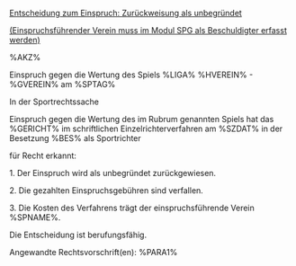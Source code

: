 <u>Entscheidung zum Einspruch: Zurückweisung als unbegründet</u>

<u>(Einspruchsführender Verein muss im Modul SPG als Beschuldigter
erfasst werden)</u>

%AKZ%

Einspruch gegen die Wertung des Spiels %LIGA% %HVEREIN% - %GVEREIN% am
%SPTAG%

In der Sportrechtssache

Einspruch gegen die Wertung des im Rubrum genannten Spiels hat das
%GERICHT% im schriftlichen Einzelrichterverfahren am %SZDAT% in der
Besetzung %BES% als Sportrichter

für Recht erkannt:

1\. Der Einspruch wird als unbegründet zurückgewiesen.

2\. Die gezahlten Einspruchsgebühren sind verfallen.

3\. Die Kosten des Verfahrens trägt der einspruchsführende Verein
%SPNAME%.

Die Entscheidung ist berufungsfähig.

Angewandte Rechtsvorschrift(en): %PARA1%
